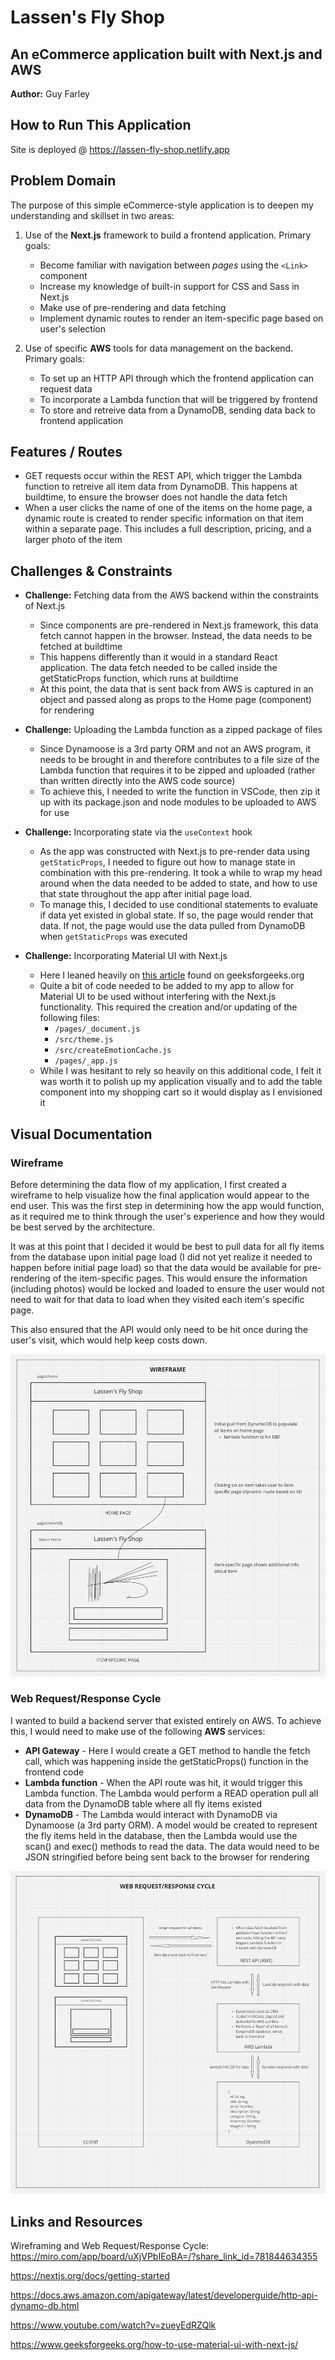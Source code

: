 # Lassen's Fly Shop

## An eCommerce application built with Next.js and AWS

**Author:** Guy Farley

## How to Run This Application

Site is deployed @ <https://lassen-fly-shop.netlify.app>

## Problem Domain

The purpose of this simple eCommerce-style application is to deepen my understanding and skillset in two areas:

1. Use of the **Next.js** framework to build a frontend application. Primary goals:
    - Become familiar with navigation between *pages* using the `<Link>` component
    - Increase my knowledge of built-in support for CSS and Sass in Next.js
    - Make use of pre-rendering and data fetching
    - Implement dynamic routes to render an item-specific page based on user's selection

2. Use of specific **AWS** tools for data management on the backend. Primary goals:
    - To set up an HTTP API through which the frontend application can request data
    - To incorporate a Lambda function that will be triggered by frontend
    - To store and retreive data from a DynamoDB, sending data back to frontend application

## Features / Routes

- GET requests occur within the REST API, which trigger the Lambda function to retreive all item data from DynamoDB. This happens at buildtime, to ensure the browser does not handle the data fetch
- When a user clicks the name of one of the items on the home page, a dynamic route is created to render specific information on that item within a separate page. This includes a full description, pricing, and a larger photo of the item

## Challenges & Constraints

- **Challenge:** Fetching data from the AWS backend within the constraints of Next.js

  - Since components are pre-rendered in Next.js framework, this data fetch cannot happen in the browser. Instead, the data needs to be fetched at buildtime
  - This happens differently than it would in a standard React application. The data fetch needed to be called inside the getStaticProps function, which runs at buildtime
  - At this point, the data that is sent back from AWS is captured in an object and passed along as props to the Home page (component) for rendering

- **Challenge:** Uploading the Lambda function as a zipped package of files

  - Since Dynamoose is a 3rd party ORM and not an AWS program, it needs to be brought in and therefore contributes to a file size of the Lambda function that requires it to be zipped and uploaded (rather than written directly into the AWS code source)
  - To achieve this, I needed to write the function in VSCode, then zip it up with its package.json and node modules to be uploaded to AWS for use

- **Challenge:** Incorporating state via the `useContext` hook

  - As the app was constructed with Next.js to pre-render data using `getStaticProps`, I needed to figure out how to manage state in combination with this pre-rendering. It took a while to wrap my head around when the data needed to be added to state, and how to use that state throughout the app after initial page load.
  - To manage this, I decided to use conditional statements to evaluate if data yet existed in global state. If so, the page would render that data. If not, the page would use the data pulled from DynamoDB when `getStaticProps` was executed

- **Challenge:** Incorporating Material UI with Next.js

  - Here I leaned heavily on [this article](https://www.geeksforgeeks.org/how-to-use-material-ui-with-next-js/) found on geeksforgeeks.org
  - Quite a bit of code needed to be added to my app to allow for Material UI to be used without interfering with the Next.js functionality. This required the creation and/or updating of the following files:
    - `/pages/_document.js`
    - `/src/theme.js`
    - `/src/createEmotionCache.js`
    - `/pages/_app.js`
  - While I was hesitant to rely so heavily on this additional code, I felt it was worth it to polish up my application visually and to add the table component into my shopping cart so it would display as I envisioned it

## Visual Documentation

### Wireframe

Before determining the data flow of my application, I first created a wireframe to help visualize how the final application would appear to the end user. This was the first step in determining how the app would function, as it required me to think through the user's experience and how they would be best served by the architecture.

It was at this point that I decided it would be best to pull data for all fly items from the database upon initial page load (I did not yet realize it needed to happen before initial page load) so that the data would be available for pre-rendering of the item-specific pages. This would ensure the information (including photos) would be locked and loaded to ensure the user would not need to wait for that data to load when they visited each item's specific page.

This also ensured that the API would only need to be hit once during the user's visit, which would help keep costs down.

![wireframe for Lassen Fly Shop](./public/lassen_wireframe.jpg)

### Web Request/Response Cycle

I wanted to build a backend server that existed entirely on AWS. To achieve this, I would need to make use of the following **AWS** services:

- **API Gateway** - Here I would create a GET method to handle the fetch call, which was happening inside the getStaticProps() function in the frontend code
- **Lambda function** - When the API route was hit, it would trigger this Lambda function. The Lambda would perform a READ operation pull all data from the DynamoDB table where all fly items existed
- **DynamoDB** - The Lambda would interact with DynamoDB via Dynamoose (a 3rd party ORM). A model would be created to represent the fly items held in the database, then the Lambda would use the scan() and exec() methods to read the data. The data would need to be JSON stringified before being sent back to the browser for rendering

![web request & response cycle for Lassen Fly Shop](./public/lassen_wrrc.png)

## Links and Resources

Wireframing and Web Request/Response Cycle: <https://miro.com/app/board/uXjVPbIEoBA=/?share_link_id=781844634355>

<https://nextjs.org/docs/getting-started>

<https://docs.aws.amazon.com/apigateway/latest/developerguide/http-api-dynamo-db.html>

<https://www.youtube.com/watch?v=zueyEdRZQlk>

<https://www.geeksforgeeks.org/how-to-use-material-ui-with-next-js/>
